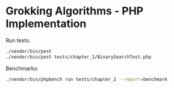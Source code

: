 # Grokking Algorithms - PHP Implementation


Run tests:
```bash
./vendor/bin/pest
./vendor/bin/pest tests/chapter_1/BinarySearchTest.php  
```

Benchmarks:
```bash
./vendor/bin/phpbench run tests/chapter_2 --report=benchmark
```